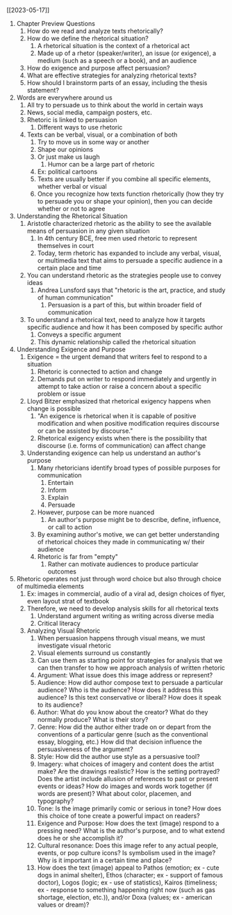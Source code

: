 [[2023-05-17]]

1. Chapter Preview Questions
	1. How do we read and analyze texts rhetorically?
	2. How do we define the rhetorical situation?
		1. A rhetorical situation is the context of a rhetorical act
		2. Made up of a rhetor (speaker/writer), an issue (or exigence), a medium (such as a speech or a book), and an audience
	3. How do exigence and purpose affect persuasion? 
	4. What are effective strategies for analyzing rhetorical texts?
	5. How should I brainstorm parts of an essay, including the thesis statement?
2. Words are everywhere around us
	1. All try to persuade us to think about the world in certain ways
	2. News, social media, campaign posters, etc.
	3. Rhetoric is linked to persuasion
		1. Different ways to use rhetoric
	4. Texts can be verbal, visual, or a combination of both
		1. Try to move us in some way or another
		2. Shape our opinions
		3. Or just make us laugh
			1. Humor can be a large part of rhetoric
		4. Ex: political cartoons
		5. Texts are usually better if you combine all specific elements, whether verbal or visual
		6. Once you recognize how texts function rhetorically (how they try to persuade you or shape your opinion), then you can decide whether or not to agree
3. Understanding the Rhetorical Situation
	1. Aristotle characterized rhetoric as the ability to see the available means of persuasion in any given situation
		1. In 4th century BCE, free men used rhetoric to represent themselves in court
		2. Today, term rhetoric has expanded to include any verbal, visual, or multimedia text that aims to persuade a specific audience in a certain place and time
	2. You can understand rhetoric as the strategies people use to convey ideas
		1. Andrea Lunsford says that "rhetoric is the art, practice, and study of human communication"
			1. Persuasion is a part of this, but within broader field of communication
	3. To understand a rhetorical text, need to analyze how it targets specific audience and how it has been composed by specific author
		1. Conveys a specific argument
		2. This dynamic relationship called the rhetorical situation
4. Understanding Exigence and Purpose
	1. Exigence = the urgent demand that writers feel to respond to a situation 
		1. Rhetoric is connected to action and change
		2. Demands put on writer to respond immediately and urgently in attempt to take action or raise a concern about a specific problem or issue
	2. Lloyd Bitzer emphasized that rhetorical exigency happens when change is possible
		1. "An exigence is rhetorical when it is capable of positive modification and when positive modification requires discourse or can be assisted by discourse."
		2. Rhetorical exigency exists when there is the possibility that discourse (i.e. forms of communication) can affect change
	3. Understanding exigence can help us understand an author's purpose
		1. Many rhetoricians identify broad types of possible purposes for communication
			1. Entertain
			2. Inform
			3. Explain
			4. Persuade
		2. However, purpose can be more nuanced
			1. An author's purpose might be to describe, define, influence, or call to action
		3. By examining author's motive, we can get better understanding of rhetorical choices they made in communicating w/ their audience 
		4. Rhetoric is far from "empty"
			1. Rather can motivate audiences to produce particular outcomes
5. Rhetoric operates not just through word choice but also through choice of multimedia elements
	1. Ex: images in commercial, audio of a viral ad, design choices of flyer, even layout strat of textbook
	2. Therefore, we need to develop analysis skills for all rhetorical texts
		1. Understand argument writing as writing across diverse media
		2. Critical literacy
	3. Analyzing Visual Rhetoric
		1. When persuasion happens through visual means, we must investigate visual rhetoric
		2. Visual elements surround us constantly 
		3. Can use them as starting point for strategies for analysis that we can then transfer to how we approach analysis of written rhetoric
		4. Argument: What issue does this image address or represent?
		5. Audience: How did author compose text to persuade a particular audience? Who is the audience? How does it address this audience? Is this text conservative or liberal? How does it speak to its audience?
		6. Author: What do you know about the creator? What do they normally produce? What is their story? 
		7. Genre: How did the author either trade on or depart from the conventions of a particular genre (such as the conventional essay, blogging, etc.) How did that decision influence the persuasiveness of the argument? 
		8. Style: How did the author use style as a persuasive tool?
		9. Imagery: what choices of imagery and content does the artist make? Are the drawings realistic? How is the setting portrayed? Does the artist include allusion of references to past or present events or ideas? How do images and words work together (if words are present)? What about color, placemen, and typography?
		10. Tone: Is the image primarily comic or serious in tone? How does this choice of tone create a powerful impact on readers?
		11. Exigence and Purpose: How does the text (image) respond to a pressing need? What is the author's purpose, and to what extend does he or she accomplish it?
		12. Cultural resonance: Does this image refer to any actual people, events, or pop culture icons? Is symbolism used in the image? Why is it important in a certain time and place? 
		13. How does the text (image) appeal to Pathos (emotion; ex - cute dogs in animal shelter), Ethos (character; ex - support of famous doctor), Logos (logic; ex - use of statistics), Kairos (timeliness; ex - response to something happening right now (such as gas shortage, election, etc.)), and/or Doxa (values; ex - american values or dream)?

